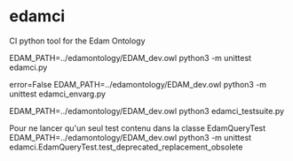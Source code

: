 # edamci
CI python tool for the Edam Ontology

EDAM_PATH=../edamontology/EDAM_dev.owl python3 -m unittest edamci.py

error=False EDAM_PATH=../edamontology/EDAM_dev.owl python3 -m unittest edamci_envarg.py


EDAM_PATH=../edamontology/EDAM_dev.owl python3 edamci_testsuite.py

Pour ne lancer qu'un seul test contenu dans la classe EdamQueryTest
EDAM_PATH=../edamontology/EDAM_dev.owl python3 -m unittest edamci.EdamQueryTest.test_deprecated_replacement_obsolete
